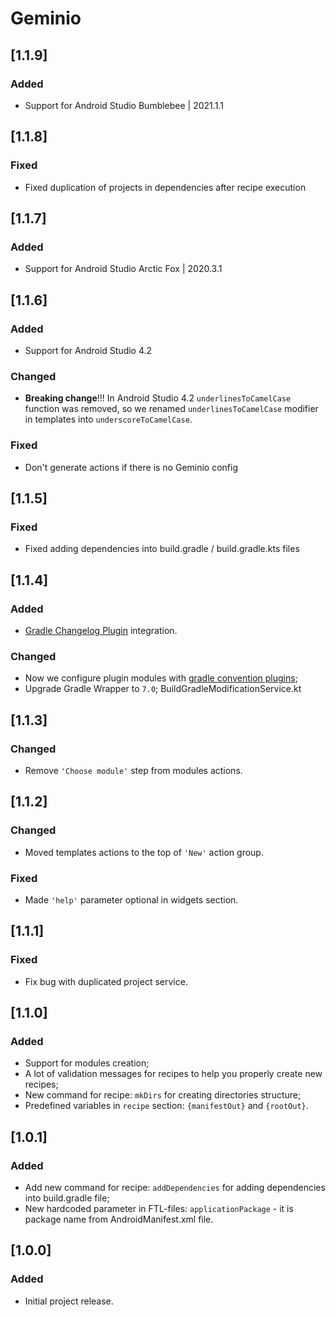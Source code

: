 # Geminio

## [1.1.9]
### Added
- Support for Android Studio Bumblebee | 2021.1.1

## [1.1.8]
### Fixed
- Fixed duplication of projects in dependencies after recipe execution

## [1.1.7]
### Added
- Support for Android Studio Arctic Fox | 2020.3.1

## [1.1.6]
### Added
- Support for Android Studio 4.2

### Changed
- **Breaking change**!!! In Android Studio 4.2 `underlinesToCamelCase` function was removed, 
  so we renamed `underlinesToCamelCase` modifier in templates into `underscoreToCamelCase`. 
  
### Fixed
- Don't generate actions if there is no Geminio config 

## [1.1.5]
### Fixed
- Fixed adding dependencies into build.gradle / build.gradle.kts files

## [1.1.4]
### Added
- [Gradle Changelog Plugin](https://github.com/JetBrains/gradle-changelog-plugin) integration.

### Changed
- Now we configure plugin modules with [gradle convention plugins](https://docs.gradle.org/current/samples/sample_convention_plugins.html);
- Upgrade Gradle Wrapper to `7.0`;
  BuildGradleModificationService.kt
## [1.1.3]
### Changed
- Remove `'Choose module'` step from modules actions.

## [1.1.2]
### Changed
- Moved templates actions to the top of `'New'` action group.

### Fixed
- Made `'help'` parameter optional in widgets section.

## [1.1.1]
### Fixed
- Fix bug with duplicated project service.

## [1.1.0]
### Added
- Support for modules creation;
- A lot of validation messages for recipes to help you properly create new recipes;
- New command for recipe: `mkDirs` for creating directories structure;
- Predefined variables in `recipe` section: `{manifestOut}` and `{rootOut}`.

## [1.0.1]
### Added
- Add new command for recipe: `addDependencies` for adding dependencies into build.gradle file; 
- New hardcoded parameter in FTL-files: `applicationPackage` - it is package name from AndroidManifest.xml file.

## [1.0.0]
### Added
- Initial project release.
